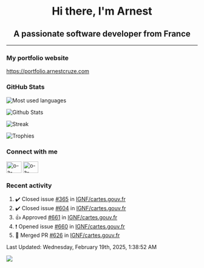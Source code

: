<h1 align="center">Hi there, I'm Arnest</h1>
<h2 align="center">A passionate software developer from France</h2>

---

### My portfolio website

https://portfolio.arnestcruze.com

### GitHub Stats

![Most used languages](https://github-readme-stats.vercel.app/api/top-langs/?username=ocruze&langs_count=10&layout=compact&hide=tsql)

![Github Stats](https://github-readme-stats.vercel.app/api?username=ocruze&count_private=true&show_icons=true&title_color=fff&text_color=fff&bg_color=30,36d1dc,904e95)

![Streak](https://github-readme-streak-stats.herokuapp.com/?user=ocruze&)

![Trophies](https://github-profile-trophy.vercel.app/?username=ocruze)

### Connect with me

<p align="left">
  <a href="mailto:o.cruze@live.com" target="blank"><img align="center" src="https://upload.wikimedia.org/wikipedia/commons/d/df/Microsoft_Office_Outlook_%282018%E2%80%93present%29.svg" alt="o-a-cruze" height="30" width="40" /></a>
  <a href="https://linkedin.com/in/o-a-cruze" target="blank"><img align="center" src="https://raw.githubusercontent.com/rahuldkjain/github-profile-readme-generator/master/src/images/icons/Social/linked-in-alt.svg" alt="o-a-cruze" height="30" width="40" /></a>
</p>

### Recent activity

<!--RECENT_ACTIVITY:start-->
1. ✔️ Closed issue [#365](https://github.com/IGNF/cartes.gouv.fr/issues/365) in [IGNF/cartes.gouv.fr](https://github.com/IGNF/cartes.gouv.fr)
2. ✔️ Closed issue [#604](https://github.com/IGNF/cartes.gouv.fr/issues/604) in [IGNF/cartes.gouv.fr](https://github.com/IGNF/cartes.gouv.fr)
3. 👍 Approved [#661](https://github.com/IGNF/cartes.gouv.fr/pull/661#pullrequestreview-2620587647) in [IGNF/cartes.gouv.fr](https://github.com/IGNF/cartes.gouv.fr)
4. ❗️ Opened issue [#660](https://github.com/IGNF/cartes.gouv.fr/issues/660) in [IGNF/cartes.gouv.fr](https://github.com/IGNF/cartes.gouv.fr)
5. 🎉 Merged PR [#626](https://github.com/IGNF/cartes.gouv.fr/pull/626) in [IGNF/cartes.gouv.fr](https://github.com/IGNF/cartes.gouv.fr)
<!--RECENT_ACTIVITY:end-->

<!--RECENT_ACTIVITY:last_update-->
Last Updated: Wednesday, February 19th, 2025, 1:38:52 AM
<!--RECENT_ACTIVITY:last_update_end-->

[![](https://visitcount.itsvg.in/api?id=ocruze&label=Profile%20Views&pretty=false)](https://visitcount.itsvg.in)
